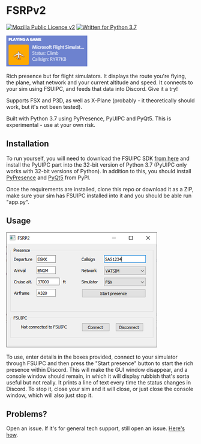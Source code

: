 # FSRPv2

[![Mozilla Public Licence v2](https://img.shields.io/badge/Licence-MPL--2.0-yellow.svg?style=flat-square)](https://www.mozilla.org/en-US/MPL/)
[![Written for Python 3.7](https://img.shields.io/badge/Written%20in-Python--3.7-green.svg?style=flat-square&logo=python&logoColor=white)](https://www.python.org)

![Demo](https://raw.githubusercontent.com/codemicro/FSRPv2/master/doc/2019-10-16_19-39-28.gif "In action")

Rich presence but for flight simulators. It displays the route you're flying, the plane, what network and your current altitude and speed. It connects to your sim using FSUIPC, and feeds that data into Discord. Give it a try!

Supports FSX and P3D, as well as X-Plane (probably - it theoretically should work, but it's not been tested).

Built with Python 3.7 using PyPresence, PyUIPC and PyQt5. This is experimental - use at your own risk.

## Installation

To run yourself, you will need to download the FSUIPC SDK [from here](https://www.schiratti.com/dowson.html) and install the PyUIPC part into the 32-bit version of Python 3.7 (PyUIPC only works with 32-bit versions of Python). In addition to this, you should install [PyPresence](https://pypi.org/project/pypresence/) and [PyQt5](https://pypi.org/project/PyQt5/) from PyPI.

Once the requirements are installed, clone this repo or download it as a ZIP, make sure your sim has FSUIPC installed into it and you should be able run "app.py".

## Usage

![GUI](https://raw.githubusercontent.com/codemicro/FSRPv2/master/doc/python_2019-10-16_17-40-10.png "The GUI")

To use, enter details in the boxes provided, connect to your simulator through FSUIPC and then press the "Start presence" button to start the rich presence within Discord. This will make the GUI window disappear, and a console window should remain, in which it will display rubbish that's sorta useful but not really. It prints a line of text every time the status changes in Discord. To stop it, close your sim and it will close, or just close the console window, which will also just stop it.

## Problems?

Open an issue. If it's for general tech support, still open an issue. [Here's how](https://help.github.com/en/articles/creating-an-issue).
